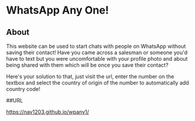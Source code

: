 # WhatsApp Any One!

## About
This website can be used to start chats with people on WhatsApp without saving their contact! Have you came across a salesman or someone you'd have to text
but you were uncomfortable with your profile photo and about being shared with them which will be once you save their contact?

Here's your solution to that, just visit the url, enter the number on the textbox and select the country of origin of the number to automatically add country code!

##URL

https://nav1203.github.io/wpany1/ 
